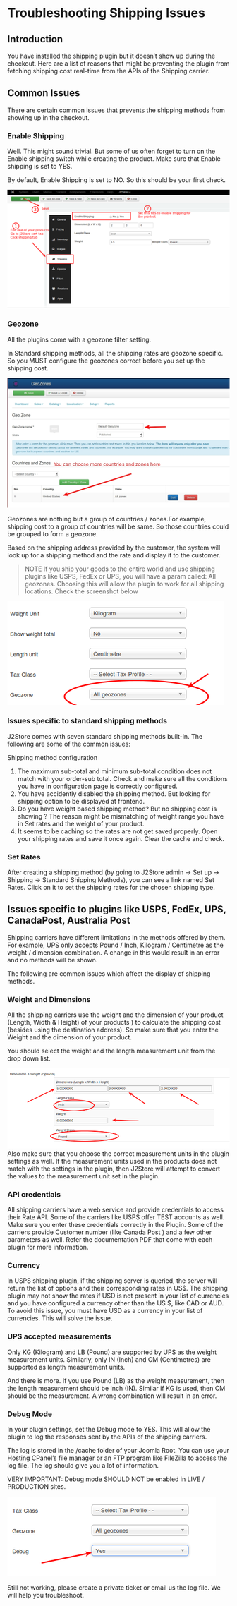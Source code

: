 # Troubleshooting Shipping Issues

## Introduction <a id="introduction"></a>

You have installed the shipping plugin but it doesn’t show up during the checkout. Here are a list of reasons that might be preventing the plugin from fetching shipping cost real-time from the APIs of the Shipping carrier.

## Common Issues <a id="common-issues"></a>

There are certain common issues that prevents the shipping methods from showing up in the checkout.

### Enable Shipping <a id="enable-shipping"></a>

Well. This might sound trivial. But some of us often forget to turn on the Enable shipping switch while creating the product. Make sure that Enable shipping is set to YES.

By default, Enable Shipping is set to NO. So this should be your first check.

![shipping enable](https://raw.githubusercontent.com/j2store/doc-images/master/troubleshooting-guide/troubleshooting-shipping-methods/shipping_enable_item.png)

### Geozone <a id="geozone"></a>

All the plugins come with a geozone filter setting.

In Standard shipping methods, all the shipping rates are geozone specific. So you MUST configure the geozones correct before you set up the shipping cost.

![shipping geozone](https://raw.githubusercontent.com/j2store/doc-images/master/troubleshooting-guide/troubleshooting-shipping-methods/shipping_geozone.jpg)

Geozones are nothing but a group of countries / zones.For example, shipping cost to a group of countries will be same. So those countries could be grouped to form a geozone.

Based on the shipping address provided by the customer, the system will look up for a shipping method and the rate and display it to the customer.

> NOTE If you ship your goods to the entire world and use shipping plugins like USPS, FedEx or UPS, you will have a param called: All geozones. Choosing this will allow the plugin to work for all shipping locations. Check the screenshot below

![geozone setting](https://raw.githubusercontent.com/j2store/doc-images/master/troubleshooting-guide/troubleshooting-shipping-methods/shipping_geozone_setting.png)

### Issues specific to standard shipping methods <a id="issues-specific-to-standard-shipping-methods"></a>

J2Store comes with seven standard shipping methods built-in. The following are some of the common issues:

Shipping method configuration

1. The maximum sub-total and minimum sub-total condition does not match with your order-sub total. Check and make sure all the conditions you have in configuration page is correctly configured.
2. You have accidently disabled the shipping method. But looking for shipping option to be displayed at frontend.
3. Do you have weight based shipping method? But no shipping cost is showing ? The reason might be mismatching of weight range you have in Set rates and the weight of your product.
4. It seems to be caching so the rates are not get saved properly. Open your shipping rates and save it once again. Clear the cache and check.

### Set Rates <a id="set-rates"></a>

After creating a shipping method \(by going to J2Store admin -&gt; Set up -&gt; Shipping -&gt; Standard Shipping Methods\), you can see a link named Set Rates. Click on it to set the shipping rates for the chosen shipping type.

## Issues specific to plugins like USPS, FedEx, UPS, CanadaPost, Australia Post <a id="issues-specific-to-plugins-like-usps-fedex-ups-canadapost-australia-post"></a>

Shipping carriers have different limitations in the methods offered by them. For example, UPS only accepts Pound / Inch, Kilogram / Centimetre as the weight / dimension combination. A change in this would result in an error and no methods will be shown.

The following are common issues which affect the display of shipping methods.

### Weight and Dimensions <a id="weight-and-dimensions"></a>

All the shipping carriers use the weight and the dimension of your product \(Length, Width & Height\) of your products \) to calculate the shipping cost \(besides using the destination address\). So make sure that you enter the Weight and the dimension of your product.

You should select the weight and the length measurement unit from the drop down list.

![weight and dimensions](https://raw.githubusercontent.com/j2store/doc-images/master/troubleshooting-guide/troubleshooting-shipping-methods/weight_and_dimensions.png) Also make sure that you choose the correct measurement units in the plugin settings as well. If the measurement units used in the products does not match with the settings in the plugin, then J2Store will attempt to convert the values to the measurement unit set in the plugin.

### API credentials <a id="api-credentials"></a>

All shipping carriers have a web service and provide credentials to access their Rate API. Some of the carriers like USPS offer TEST accounts as well. Make sure you enter these credentials correctly in the Plugin. Some of the carriers provide Customer number \(like Canada Post \) and a few other parameters as well. Refer the documentation PDF that come with each plugin for more information.

### Currency <a id="currency"></a>

In USPS shipping plugin, if the shipping server is queried, the server will return the list of options and their corresponding rates in US$. The shipping plugin may not show the rates if USD is not present in your list of currencies and you have configured a currency other than the US $, like CAD or AUD. To avoid this issue, you must have USD as a currency in your list of currencies. This will solve the issue.

### UPS accepted measurements <a id="ups-accepted-measurements"></a>

Only KG \(Kilogram\) and LB \(Pound\) are supported by UPS as the weight measurement units. Similarly, only IN \(Inch\) and CM \(Centimetres\) are supported as length measurement units.

And there is more. If you use Pound \(LB\) as the weight measurement, then the length measurement should be Inch \(IN\). Similar if KG is used, then CM should be the measurement. A wrong combination will result in an error.

### Debug Mode <a id="debug-mode"></a>

In your plugin settings, set the Debug mode to YES. This will allow the plugin to log the responses sent by the APIs of the shipping carriers.

The log is stored in the /cache folder of your Joomla Root. You can use your Hosting CPanel’s file manager or an FTP program like FileZilla to access the log file. The log should give you a lot of information.

VERY IMPORTANT: Debug mode SHOULD NOT be enabled in LIVE / PRODUCTION sites.

>

![debug mode](https://raw.githubusercontent.com/j2store/doc-images/master/troubleshooting-guide/troubleshooting-shipping-methods/debug_mode.png) 

Still not working, please create a private ticket or email us the log file. We will help you troubleshoot.


